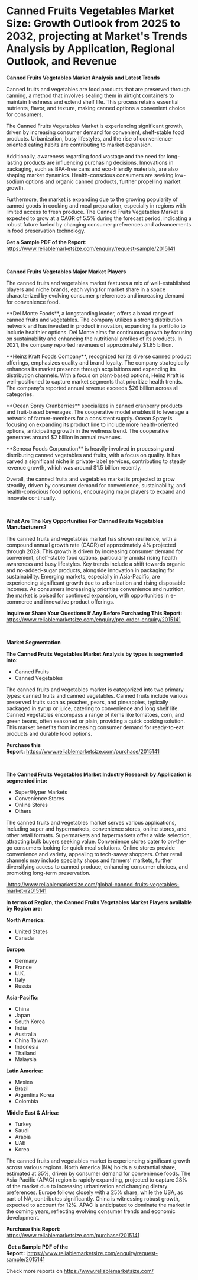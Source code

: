 <p><h1>Canned Fruits Vegetables Market Size: Growth Outlook from 2025 to 2032, projecting at Market's Trends Analysis by Application, Regional Outlook, and Revenue</h1></p><p><strong>Canned Fruits Vegetables Market Analysis and Latest Trends</strong></p>
<p><p>Canned fruits and vegetables are food products that are preserved through canning, a method that involves sealing them in airtight containers to maintain freshness and extend shelf life. This process retains essential nutrients, flavor, and texture, making canned options a convenient choice for consumers. </p><p>The Canned Fruits Vegetables Market is experiencing significant growth, driven by increasing consumer demand for convenient, shelf-stable food products. Urbanization, busy lifestyles, and the rise of convenience-oriented eating habits are contributing to market expansion. </p><p>Additionally, awareness regarding food wastage and the need for long-lasting products are influencing purchasing decisions. Innovations in packaging, such as BPA-free cans and eco-friendly materials, are also shaping market dynamics. Health-conscious consumers are seeking low-sodium options and organic canned products, further propelling market growth. </p><p>Furthermore, the market is expanding due to the growing popularity of canned goods in cooking and meal preparation, especially in regions with limited access to fresh produce. The Canned Fruits Vegetables Market is expected to grow at a CAGR of 5.5% during the forecast period, indicating a robust future fueled by changing consumer preferences and advancements in food preservation technology.</p></p>
<p><strong>Get a Sample PDF of the Report:&nbsp;</strong> <a href="https://www.reliablemarketsize.com/enquiry/request-sample/2015141?utm_campaign=1903&utm_medium=2&utm_source=Github&utm_content=ia&utm_term=17012025&utm_id=canned-fruits-vegetables">https://www.reliablemarketsize.com/enquiry/request-sample/2015141</a></p>
<p>&nbsp;</p>
<p><strong>Canned Fruits Vegetables Major Market Players</strong></p>
<p><p>The canned fruits and vegetables market features a mix of well-established players and niche brands, each vying for market share in a space characterized by evolving consumer preferences and increasing demand for convenience food.</p><p>**Del Monte Foods**, a longstanding leader, offers a broad range of canned fruits and vegetables. The company utilizes a strong distribution network and has invested in product innovation, expanding its portfolio to include healthier options. Del Monte aims for continuous growth by focusing on sustainability and enhancing the nutritional profiles of its products. In 2021, the company reported revenues of approximately $1.85 billion.</p><p>**Heinz Kraft Foods Company**, recognized for its diverse canned product offerings, emphasizes quality and brand loyalty. The company strategically enhances its market presence through acquisitions and expanding its distribution channels. With a focus on plant-based options, Heinz Kraft is well-positioned to capture market segments that prioritize health trends. The company's reported annual revenue exceeds $26 billion across all categories.</p><p>**Ocean Spray Cranberries** specializes in canned cranberry products and fruit-based beverages. The cooperative model enables it to leverage a network of farmer-members for a consistent supply. Ocean Spray is focusing on expanding its product line to include more health-oriented options, anticipating growth in the wellness trend. The cooperative generates around $2 billion in annual revenues.</p><p>**Seneca Foods Corporation** is heavily involved in processing and distributing canned vegetables and fruits, with a focus on quality. It has carved a significant niche in private-label services, contributing to steady revenue growth, which was around $1.5 billion recently.</p><p>Overall, the canned fruits and vegetables market is projected to grow steadily, driven by consumer demand for convenience, sustainability, and health-conscious food options, encouraging major players to expand and innovate continually.</p></p>
<p>&nbsp;</p>
<p><strong>What Are The Key Opportunities For Canned Fruits Vegetables Manufacturers?</strong></p>
<p><p>The canned fruits and vegetables market has shown resilience, with a compound annual growth rate (CAGR) of approximately 4% projected through 2028. This growth is driven by increasing consumer demand for convenient, shelf-stable food options, particularly amidst rising health awareness and busy lifestyles. Key trends include a shift towards organic and no-added-sugar products, alongside innovation in packaging for sustainability. Emerging markets, especially in Asia-Pacific, are experiencing significant growth due to urbanization and rising disposable incomes. As consumers increasingly prioritize convenience and nutrition, the market is poised for continued expansion, with opportunities in e-commerce and innovative product offerings.</p></p>
<p><strong>Inquire or Share Your Questions If Any Before Purchasing This Report:</strong> <a href="https://www.reliablemarketsize.com/enquiry/pre-order-enquiry/2015141?utm_campaign=1903&utm_medium=2&utm_source=Github&utm_content=ia&utm_term=17012025&utm_id=canned-fruits-vegetables">https://www.reliablemarketsize.com/enquiry/pre-order-enquiry/2015141</a></p>
<p>&nbsp;</p>
<p><strong>Market Segmentation</strong></p>
<p><strong>The Canned Fruits Vegetables Market Analysis by types is segmented into:</strong></p>
<p><ul><li>Canned Fruits</li><li>Canned Vegetables</li></ul></p>
<p><p>The canned fruits and vegetables market is categorized into two primary types: canned fruits and canned vegetables. Canned fruits include various preserved fruits such as peaches, pears, and pineapples, typically packaged in syrup or juice, catering to convenience and long shelf life. Canned vegetables encompass a range of items like tomatoes, corn, and green beans, often seasoned or plain, providing a quick cooking solution. This market benefits from increasing consumer demand for ready-to-eat products and durable food options.</p></p>
<p><strong>Purchase this Report:&nbsp;</strong><a href="https://www.reliablemarketsize.com/purchase/2015141?utm_campaign=1903&utm_medium=2&utm_source=Github&utm_content=ia&utm_term=17012025&utm_id=canned-fruits-vegetables">https://www.reliablemarketsize.com/purchase/2015141</a></p>
<p>&nbsp;</p>
<p><strong>The Canned Fruits Vegetables Market Industry Research by Application is segmented into:</strong></p>
<p><ul><li>Super/Hyper Markets</li><li>Convenience Stores</li><li>Online Stores</li><li>Others</li></ul></p>
<p><p>The canned fruits and vegetables market serves various applications, including super and hypermarkets, convenience stores, online stores, and other retail formats. Supermarkets and hypermarkets offer a wide selection, attracting bulk buyers seeking value. Convenience stores cater to on-the-go consumers looking for quick meal solutions. Online stores provide convenience and variety, appealing to tech-savvy shoppers. Other retail channels may include specialty shops and farmers' markets, further diversifying access to canned produce, enhancing consumer choices, and promoting long-term preservation.</p></p>
<p><a href="https://www.reliablemarketsize.com/global-canned-fruits-vegetables-market-r2015141?utm_campaign=1903&utm_medium=2&utm_source=Github&utm_content=ia&utm_term=17012025&utm_id=canned-fruits-vegetables">&nbsp;https://www.reliablemarketsize.com/global-canned-fruits-vegetables-market-r2015141</a></p>
<p><strong>In terms of Region, the Canned Fruits Vegetables Market Players available by Region are:</strong></p>
<p>
    <p> <strong> North America: </strong>
        <ul>
            <li>United States</li>
            <li>Canada</li>
        </ul>
        </p> 
    <p> <strong> Europe: </strong>
        <ul>
            <li>Germany</li>
            <li>France</li>
            <li>U.K.</li>
            <li>Italy</li>
            <li>Russia</li>
        </ul>
        </p> 
    <p> <strong> Asia-Pacific: </strong>
        <ul>
            <li>China</li>
            <li>Japan</li>
            <li>South Korea</li>
            <li>India</li>
            <li>Australia</li>
            <li>China Taiwan</li>
            <li>Indonesia</li>
            <li>Thailand</li>
            <li>Malaysia</li>
        </ul>
        </p> 
    <p> <strong> Latin America: </strong>
        <ul>
            <li>Mexico</li>
            <li>Brazil</li>
            <li>Argentina Korea</li>
            <li>Colombia</li>
        </ul>
        </p> 
    <p> <strong> Middle East & Africa: </strong>
        <ul>
            <li>Turkey</li>
            <li>Saudi</li>
            <li>Arabia</li>
            <li>UAE</li>
            <li>Korea</li>
        </ul>
    </p>
    </p>
<p><p>The canned fruits and vegetables market is experiencing significant growth across various regions. North America (NA) holds a substantial share, estimated at 35%, driven by consumer demand for convenience foods. The Asia-Pacific (APAC) region is rapidly expanding, projected to capture 28% of the market due to increasing urbanization and changing dietary preferences. Europe follows closely with a 25% share, while the USA, as part of NA, contributes significantly. China is witnessing robust growth, expected to account for 12%. APAC is anticipated to dominate the market in the coming years, reflecting evolving consumer trends and economic development.</p></p>
<p><strong>Purchase this Report: </strong><a href="https://www.reliablemarketsize.com/purchase/2015141?utm_campaign=1903&utm_medium=2&utm_source=Github&utm_content=ia&utm_term=17012025&utm_id=canned-fruits-vegetables">https://www.reliablemarketsize.com/purchase/2015141</a></p>
<p>&nbsp;<strong>Get a Sample PDF of the Report:&nbsp;&nbsp;</strong><a href="https://www.reliablemarketsize.com/enquiry/request-sample/2015141?utm_campaign=1903&utm_medium=2&utm_source=Github&utm_content=ia&utm_term=17012025&utm_id=canned-fruits-vegetables">https://www.reliablemarketsize.com/enquiry/request-sample/2015141</a></p>
<p><strong></strong></p>
<p>Check more reports on <a href="https://www.reliablemarketsize.com/?utm_campaign=1903&utm_medium=2&utm_source=Github&utm_content=ia&utm_term=17012025&utm_id=canned-fruits-vegetables">https://www.reliablemarketsize.com/</a></p>